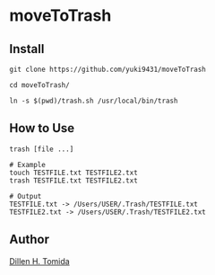 # moveToTrash

## Install
```bash:#
git clone https://github.com/yuki9431/moveToTrash

cd moveToTrash/

ln -s $(pwd)/trash.sh /usr/local/bin/trash
```

## How to Use
```bash:#
trash [file ...]

# Example
touch TESTFILE.txt TESTFILE2.txt
trash TESTFILE.txt TESTFILE2.txt

# Output
TESTFILE.txt -> /Users/USER/.Trash/TESTFILE.txt
TESTFILE2.txt -> /Users/USER/.Trash/TESTFILE2.txt

```

## Author
[Dillen H. Tomida](https://twitter.com/t0mihir0)